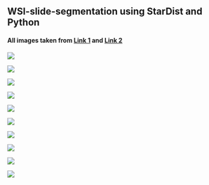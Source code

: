 ## WSI-slide-segmentation using StarDist and Python

#### All images taken from [Link 1](https://twitter.com/JMGardnerMD) and [Link 2](https://twitter.com/kiko4docs)

![](https://github.com/ajinkya-kulkarni/WSI-slide-segmentation/blob/main/Test_Files/1_result.png)

![](https://github.com/ajinkya-kulkarni/WSI-slide-segmentation/blob/main/Test_Files/5_result.png)

![](https://github.com/ajinkya-kulkarni/WSI-slide-segmentation/blob/main/Test_Files/8_result.png)

![](https://github.com/ajinkya-kulkarni/WSI-slide-segmentation/blob/main/Test_Files/9_result.png)

![](https://github.com/ajinkya-kulkarni/WSI-slide-segmentation/blob/main/Test_Files/10_result.png)

![](https://github.com/ajinkya-kulkarni/WSI-slide-segmentation/blob/main/Test_Files/15_result.png)

![](https://github.com/ajinkya-kulkarni/WSI-slide-segmentation/blob/main/Test_Files/18_result.png)

![](https://github.com/ajinkya-kulkarni/WSI-slide-segmentation/blob/main/Test_Files/23_result.png)

![](https://github.com/ajinkya-kulkarni/WSI-slide-segmentation/blob/main/Test_Files/25_result.png)

![](https://github.com/ajinkya-kulkarni/WSI-slide-segmentation/blob/main/Test_Files/28_result.png)